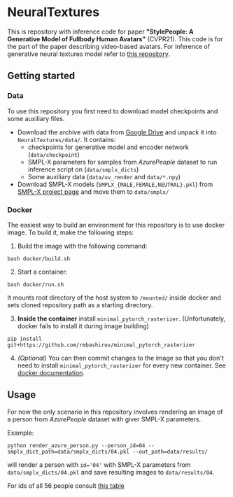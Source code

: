 
# NeuralTextures

This is repository with inference code for paper **"StylePeople: A Generative Model of Fullbody Human Avatars"** (CVPR21).
This code is for the part of the paper describing video-based avatars. For inference of generative neural textures model refer to [this repository](https://github.com/saic-vul/style-people).

## Getting started
### Data
To use this repository you first need to download model checkpoints and some auxiliary files.

* Download the archive with data from [Google Drive](https://drive.google.com/drive/folders/1YcY3WtCGyq6c0cZIcCG1rll7HGZb_JXc?usp=sharing) and unpack it into `NeuralTextures/data/`. It contains:
	* checkpoints for generative model and encoder network (`data/checkpoint`)
	* SMPL-X parameters for samples from *AzurePeople* dataset to run inference script on (`data/smplx_dicts`)
	* Some auxiliary data (`data/uv_render` and `data/*.npy`)
* Download SMPL-X models (`SMPLX_{MALE,FEMALE,NEUTRAL}.pkl`) from [SMPL-X project page](https://smpl-x.is.tue.mpg.de/) and move them to `data/smplx/`

### Docker
The easiest way to build an environment for this repository is to use docker image. To build it, make the following steps:
1. Build the image with the following command:
```
bash docker/build.sh
```
2. Start a container:
```
bash docker/run.sh
```
It mounts root directory of the host system to `/mounted/` inside docker and sets cloned repository path as a starting directory.

3. **Inside the container** install `minimal_pytorch_rasterizer`. (Unfortunately, docker fails to install it during image building)
```
pip install git+https://github.com/rmbashirov/minimal_pytorch_rasterizer
```
4. *(Optional)* You can then commit changes to the image so that you don't need to install  `minimal_pytorch_rasterizer` for every new container. See [docker documentation](https://docs.docker.com/engine/reference/commandline/commit/).

## Usage   
For now the only scenario in this repository involves rendering an image of a person from *AzurePeople* dataset with giver SMPL-X parameters.

Example:
```
python render_azure_person.py --person_id=04 --smplx_dict_path=data/smplx_dicts/04.pkl --out_path=data/results/
```
will render a person with `id='04'` with SMPL-X parameters from `data/smplx_dicts/04.pkl` and save resulting images to `data/results/04`.

For ids of all 56 people consult [this table](assets/dataset_lookup.png)
